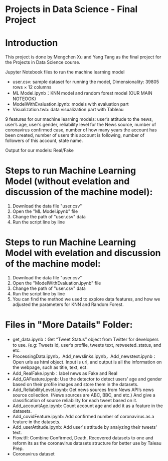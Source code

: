 # Projects in Data Science - Final Project

# Introduction
This project is done by Mengchen Xu and Yang Tang as the final project for the Projects in Data Science course.

Jupyter Notebook files to run the machine learning model
* user.csv: sample dataset for running the model, Dimensionality: 39805 rows × 12 columns	
* ML Model.ipynb：KNN model and random forest model (OUR MAIN NOTEOOK)	
* ModelWithEvaluation.ipynb: models with evaluation part	
* Visualization.twb: data visualization part with Tableau 	

9 features for our machine learning models: 
user’s attitude to the news, user’s age, user’s gender, reliability level for the News source, number of coronavirus confirmed case, number of how many years the account has been created, number of users this account is following, number of followers of this account, state name.

Output for our models: 
Real/Fake

# Steps to run Machine Learning Model (without evelation and discussion of the machine model):
1) Download the data file "user.csv"
2) Open the "ML Model.ipynb" file 
3) Change the path of "user.csv" data
4) Run the script line by line



# Steps to run Machine Learning Model with evelation and discussion of the machine model:
1) Download the data file "user.csv"
2) Open the "ModelWithEvaluation.ipynb" file 
3) Change the path of "user.csv" data
4) Run the script line by line
5) You can find the method we used to explore data features, and how we adjusted the parameters for KNN and Random Forest.


	
# Files in "More Datails" Folder:
* get_data.ipynb：Get “Tweet Status” object from Twitter for developers to use. (e.g: Tweets id, user’s profile, tweets text, retweeted_status, and etc.
* ProcessingData.ipynb，Add_newslinks.ipynb，Add_newstext.ipynb：Open urls as html object. Input is url, and output is all the information on the webpage, such as title, text, ect.
* Add_RealFake.ipynb：label news as Fake and Real
* Add_GAFeature.ipynb: Use the detector to detect users’ age and gender based on their profile images and store them in the datasets.
* Add_ReliabilityLevel.ipynb: Get news sources from News API’s news source collection. (News sources are ABC, BBC, and etc.) And give a classification of source reliability for each tweet based on it.
* Add_accountAge.ipynb: Count account age and add it as a feature in the datasets.
* Add_covidFeature.ipynb: Add confirmed number of coronavirus as a feature in the datasets.
* Add_userAttitude.ipynb: Add user's attitude by analyzing their tweets' text.
* Flow.tfl: Combine Confirmed, Death, Recovered datasets to one and reform its as the coronavirus datasets structure for better use by Taleau Prep.
* Coronavirus dataset

